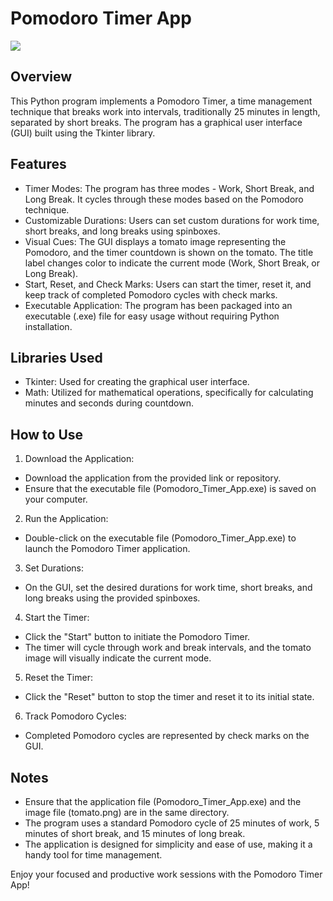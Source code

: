 # Pomodoro Timer App

<img src="pomodoroTimeApp.png">

## Overview
This Python program implements a Pomodoro Timer, a time management technique that breaks work into intervals, traditionally 25 minutes in length, separated by short breaks. The program has a graphical user interface (GUI) built using the Tkinter library.

## Features
- Timer Modes: The program has three modes - Work, Short Break, and Long Break. It cycles through these modes based on the Pomodoro technique.
- Customizable Durations: Users can set custom durations for work time, short breaks, and long breaks using spinboxes.
- Visual Cues: The GUI displays a tomato image representing the Pomodoro, and the timer countdown is shown on the tomato. 
The title label changes color to indicate the current mode (Work, Short Break, or Long Break).
- Start, Reset, and Check Marks: Users can start the timer, reset it, and keep track of completed Pomodoro cycles with check marks.
- Executable Application: The program has been packaged into an executable (.exe) file for easy usage without requiring Python installation.

## Libraries Used
- Tkinter: Used for creating the graphical user interface.
- Math: Utilized for mathematical operations, specifically for calculating minutes and seconds during countdown.
  
## How to Use
1. Download the Application:
- Download the application from the provided link or repository.
- Ensure that the executable file (Pomodoro_Timer_App.exe) is saved on your computer.

2. Run the Application:
- Double-click on the executable file (Pomodoro_Timer_App.exe) to launch the Pomodoro Timer application.

3. Set Durations:
- On the GUI, set the desired durations for work time, short breaks, and long breaks using the provided spinboxes.

4. Start the Timer:
- Click the "Start" button to initiate the Pomodoro Timer.
- The timer will cycle through work and break intervals, and the tomato image will visually indicate the current mode.

5. Reset the Timer:
- Click the "Reset" button to stop the timer and reset it to its initial state.

6. Track Pomodoro Cycles:
- Completed Pomodoro cycles are represented by check marks on the GUI.

## Notes
- Ensure that the application file (Pomodoro_Timer_App.exe) and the image file (tomato.png) are in the same directory.
- The program uses a standard Pomodoro cycle of 25 minutes of work, 5 minutes of short break, and 15 minutes of long break.
- The application is designed for simplicity and ease of use, making it a handy tool for time management.


Enjoy your focused and productive work sessions with the Pomodoro Timer App!
